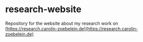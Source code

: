 # research-website

Repository for the website about my research work on [https://research.carolin-zoebelein.de](https://research.carolin-zoebelein.de)

